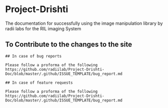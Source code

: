 # Project-Drishti

The documentation for successfully using the image manipulation library by radii labs
for the RIL imaging System

## To Contribute to the changes to the site

    ## In case of bug reports

    Please follow a proforma of the following
    https://github.com/radiilab/Project-Drishti-Doc/blob/master/.github/ISSUE_TEMPLATE/bug_report.md

    ## In case of feature requests

    Please follow a proforma of the following
    https://github.com/radiilab/Project-Drishti-Doc/blob/master/.github/ISSUE_TEMPLATE/bug_report.md
